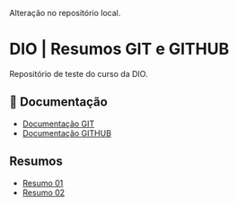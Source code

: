 Alteração no repositório local.
# DIO | Resumos GIT e GITHUB

Repositório de teste do curso da DIO.

## 📕 Documentação
  - [Documentação GIT](https://git-scm.com/doc)
  - [Documentação GITHUB](https://docs.github.com/pt)

## Resumos

- [Resumo 01]()
- [Resumo 02]()